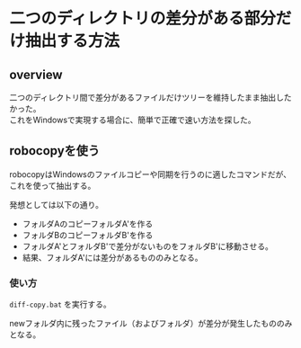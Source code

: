 # 二つのディレクトリの差分がある部分だけ抽出する方法

## overview

二つのディレクトリ間で差分があるファイルだけツリーを維持したまま抽出したかった。  
これをWindowsで実現する場合に、簡単で正確で速い方法を探した。

## robocopyを使う

robocopyはWindowsのファイルコピーや同期を行うのに適したコマンドだが、これを使って抽出する。

発想としては以下の通り。

* フォルダAのコピーフォルダA'を作る
* フォルダBのコピーフォルダB'を作る
* フォルダA'とフォルダB'で差分がないものをフォルダB'に移動させる。
* 結果、フォルダA'には差分があるもののみとなる。

### 使い方

`diff-copy.bat` を実行する。

newフォルダ内に残ったファイル（およびフォルダ）が差分が発生したもののみとなる。
